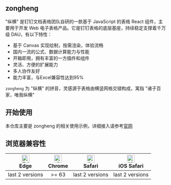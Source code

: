 ## zongheng
"纵横" 是钉钉文档表格团队自研的一款基于 JavaScript 的表格 React 组件，主要用于开发 Web 电子表格产品。它是钉钉表格的底层基座，持续稳定支撑着千万级 DAU，有以下特性：
- 基于 Canvas 实现绘制，按需渲染，体验流畅
- 国内一流的公式、数据计算能力与性能
- 开箱即用，拥有丰富的一方插件和组件
- 灵活、方便的扩展能力
- 多人协作友好
- 能力丰富，与Excel兼容性达到95%

`zongheng` 为 "纵横" 的拼音，灵感源于表格由横竖网格交错构成，寓指 "诸子百家，唯我纵横"

## 开始使用
本仓库主要是 zongheng 的相关使用示例，详细接入请参考[官网](https://page.dingtalk.com/app/alidocs/zongheng-site/index.html)

## 浏览器兼容性

| [<img src="https://img.alicdn.com/imgextra/i1/O1CN01QD4tOj1sb7pn6onSA_!!6000000005784-2-tps-48-48.png" alt="Edge" width="24px" height="24px" />](http://godban.github.io/browsers-support-badges/)<br/>Edge | [<img src="https://img.alicdn.com/imgextra/i1/O1CN012MWCRL1jbHQVSUYoL_!!6000000004566-2-tps-48-48.png" alt="Chrome" width="24px" height="24px" />](http://godban.github.io/browsers-support-badges/)<br/>Chrome | [<img src="https://img.alicdn.com/imgextra/i2/O1CN01tLiEyZ1KsoBovDJVi_!!6000000001220-2-tps-48-48.png" alt="Safari" width="24px" height="24px" />](http://godban.github.io/browsers-support-badges/)<br/>Safari | [<img src="https://img.alicdn.com/imgextra/i4/O1CN01RtGY7b1jkRLcZ0AsC_!!6000000004586-2-tps-48-48.png" alt="iOS Safari" width="24px" height="24px" />](http://godban.github.io/browsers-support-badges/)<br/>iOS Safari
| :---------: | :---------: | :---------: | :---------: |
| last 2 versions | >= 63 | last 2 versions| last 2 versions
